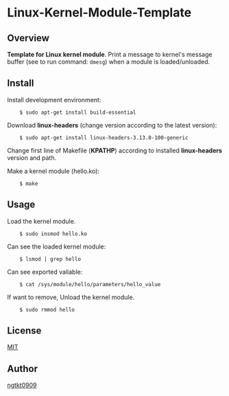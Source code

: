 # Linux-Kernel-Module-Template

## Overview
**Template for Linux kernel module**.
Print a message to kernel's message buffer (see to run command: `dmesg`)
when a module is loaded/unloaded.

## Install
Install development environment:
```shell
	$ sudo apt-get install build-essential
```

Download **linux-headers** (change version according to the latest version):
```shell
	$ sudo apt-get install linux-headers-3.13.0-100-generic
```

Change first line of Makefile (**KPATHP**) according to installed **linux-headers** version and path.

Make a kernel module (hello.ko):
```shell
	$ make
```
## Usage
Load the kernel module.
```shell
	$ sudo insmod hello.ko
```

Can see the loaded kernel module:
```shell
	$ lsmod | grep hello
```

Can see exported valiable:
```shell
	$ cat /sys/module/hello/parameters/hello_value
```

If want to remove, Unload the kernel module.
```shell
	$ sudo rmmod hello
```

## License
[MIT](https://github.com/ngtkt0909/Linux-Kernel-Module-Template/blob/develop/LICENSE)

## Author
[ngtkt0909](https://github.com/ngtkt0909)
